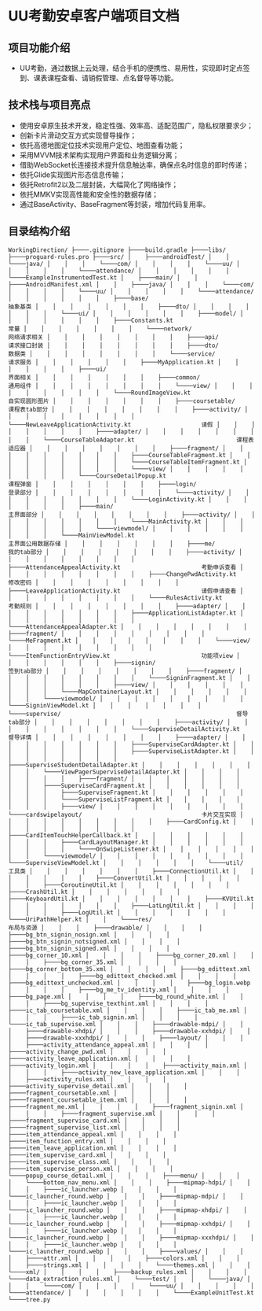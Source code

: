 # UU考勤安卓客户端项目文档

## 项目功能介绍

- UU考勤，通过数据上云处理，结合手机的便携性、易用性，实现即时定点签到、课表课程查看、请销假管理、点名督导等功能。

## 技术栈与项目亮点

- 使用安卓原生技术开发，稳定性强、效率高、适配范围广，隐私权限要求少；
- 创新卡片滑动交互方式实现督导操作；
- 依托高德地图定位技术实现用户定位、地图查看功能；
- 采用MVVM技术架构实现用户界面和业务逻辑分离；
- 借助WebSocket长连接技术提升信息触达率，确保点名时信息的即时传递；
- 依托Glide实现图片形态信息传输；
- 依托Retrofit2以及二层封装，大幅简化了网络操作；
- 依托MMKV实现高性能和安全性的数据存储；
- 通过BaseActivity、BaseFragment等封装，增加代码复用率。

## 目录结构介绍

``
WorkingDirection/
├────.gitignore
├────build.gradle
├────libs/
├────proguard-rules.pro
├────src/
│    ├────androidTest/
│    │    └────java/
│    │    │    └────com/
│    │    │    │    └────uu/
│    │    │    │    │    └────attendance/
│    │    │    │    │    │    └────ExampleInstrumentedTest.kt
│    ├────main/
│    │    ├────AndroidManifest.xml
│    │    ├────java/
│    │    │    └────com/
│    │    │    │    └────uu/
│    │    │    │    │    └────attendance/
│    │    │    │    │    │    ├────base/											        		抽象基类
│    │    │    │    │    │    │    ├────dto/
│    │    │    │    │    │    │    └────ui/
│    │    │    │    │    │    ├────model/
│    │    │    │    │    │    │    ├────Constants.kt								    			常量
│    │    │    │    │    │    │    └────network/									    			网络请求相关
│    │    │    │    │    │    │    │    ├────api/												    请求接口封装
│    │    │    │    │    │    │    │    ├────dto/											    	数据类
│    │    │    │    │    │    │    │    └────service/									    		请求服务
│    │    │    │    │    │    ├────MyApplication.kt
│    │    │    │    │    │    ├────ui/													        	界面相关
│    │    │    │    │    │    │    ├────common/											           	通用组件
│    │    │    │    │    │    │    │    └────view/
│    │    │    │    │    │    │    │    │    └────RoundImageView.kt							    	自实现圆形图片
│    │    │    │    │    │    │    ├────coursetable/										    	课程表tab部分
│    │    │    │    │    │    │    │    ├────activity/
│    │    │    │    │    │    │    │    │    └────NewLeaveApplicationActivity.kt					请假
│    │    │    │    │    │    │    │    ├────adapter/
│    │    │    │    │    │    │    │    │    └────CourseTableAdapter.kt						    	课程表适应器
│    │    │    │    │    │    │    │    ├────fragment/
│    │    │    │    │    │    │    │    │    ├────CourseTableFragment.kt
│    │    │    │    │    │    │    │    │    └────CourseTableItemFragment.kt
│    │    │    │    │    │    │    │    └────view/
│    │    │    │    │    │    │    │    │    └────CourseDetailPopup.kt								课程弹窗
│    │    │    │    │    │    │    ├────login/												    	登录部分
│    │    │    │    │    │    │    │    └────activity/
│    │    │    │    │    │    │    │    │    └────LoginActivity.kt
│    │    │    │    │    │    │    ├────main/													    主界面部分
│    │    │    │    │    │    │    │    ├────activity/
│    │    │    │    │    │    │    │    │    └────MainActivity.kt
│    │    │    │    │    │    │    │    └────viewmodel/
│    │    │    │    │    │    │    │    │    └────MainViewModel.kt								    主界面公用数据存储
│    │    │    │    │    │    │    ├────me/													        我的tab部分
│    │    │    │    │    │    │    │    ├────activity/
│    │    │    │    │    │    │    │    │    ├────AttendanceAppealActivity.kt						考勤申诉查看
│    │    │    │    │    │    │    │    │    ├────ChangePwdActivity.kt							    修改密码
│    │    │    │    │    │    │    │    │    ├────LeaveApplicationActivity.kt						请假申请查看
│    │    │    │    │    │    │    │    │    └────RulesActivity.kt									考勤规则
│    │    │    │    │    │    │    │    ├────adapter/
│    │    │    │    │    │    │    │    │    ├────ApplicationListAdapter.kt
│    │    │    │    │    │    │    │    │    └────AttendanceAppealAdapter.kt
│    │    │    │    │    │    │    │    ├────fragment/
│    │    │    │    │    │    │    │    │    └────MeFragment.kt
│    │    │    │    │    │    │    │    └────view/
│    │    │    │    │    │    │    │    │    └────ItemFunctionEntryView.kt							功能项view
│    │    │    │    │    │    │    ├────signin/													    签到tab部分
│    │    │    │    │    │    │    │    ├────fragment/
│    │    │    │    │    │    │    │    │    └────SigninFragment.kt
│    │    │    │    │    │    │    │    ├────view/
│    │    │    │    │    │    │    │    │    └────MapContainerLayout.kt
│    │    │    │    │    │    │    │    └────viewmodel/
│    │    │    │    │    │    │    │    │    └────SigninViewModel.kt
│    │    │    │    │    │    │    └────supervise/												    督导tab部分
│    │    │    │    │    │    │    │    ├────activity/
│    │    │    │    │    │    │    │    │    └────SuperviseDetailActivity.kt						督导详情
│    │    │    │    │    │    │    │    ├────adapter/
│    │    │    │    │    │    │    │    │    ├────SuperviseCardAdapter.kt
│    │    │    │    │    │    │    │    │    ├────SuperviseListAdapter.kt
│    │    │    │    │    │    │    │    │    ├────SuperviseStudentDetailAdapter.kt
│    │    │    │    │    │    │    │    │    └────ViewPagerSuperviseDetailAdapter.kt
│    │    │    │    │    │    │    │    ├────fragment/
│    │    │    │    │    │    │    │    │    ├────SuperviseCardFragment.kt
│    │    │    │    │    │    │    │    │    ├────SuperviseFragment.kt
│    │    │    │    │    │    │    │    │    └────SuperviseListFragment.kt
│    │    │    │    │    │    │    │    ├────view/
│    │    │    │    │    │    │    │    │    └────cardswipelayout/									卡片交互实现
│    │    │    │    │    │    │    │    │    │    ├────CardConfig.kt
│    │    │    │    │    │    │    │    │    │    ├────CardItemTouchHelperCallback.kt
│    │    │    │    │    │    │    │    │    │    ├────CardLayoutManager.kt
│    │    │    │    │    │    │    │    │    │    └────OnSwipeListener.kt
│    │    │    │    │    │    │    │    └────viewmodel/
│    │    │    │    │    │    │    │    │    └────SuperviseViewModel.kt
│    │    │    │    │    │    └────util/															工具类
│    │    │    │    │    │    │    ├────ConnectionUtil.kt
│    │    │    │    │    │    │    ├────ConvertUtil.kt
│    │    │    │    │    │    │    ├────CoroutineUtil.kt
│    │    │    │    │    │    │    ├────CrashUtil.kt
│    │    │    │    │    │    │    ├────KeyboardUtil.kt
│    │    │    │    │    │    │    ├────KVUtil.kt
│    │    │    │    │    │    │    ├────LatLngUtil.kt
│    │    │    │    │    │    │    ├────LogUtil.kt
│    │    │    │    │    │    │    └────UriPathHelper.kt
│    │    └────res/                                                                                 布局与资源
│    │    │    ├────drawable/
│    │    │    │    ├────bg_btn_signin_nosign.xml
│    │    │    │    ├────bg_btn_signin_notsigned.xml
│    │    │    │    ├────bg_btn_signin_signed.xml
│    │    │    │    ├────bg_corner_10.xml
│    │    │    │    ├────bg_corner_20.xml
│    │    │    │    ├────bg_corner_35.xml
│    │    │    │    ├────bg_corner_bottom_35.xml
│    │    │    │    ├────bg_edittext.xml
│    │    │    │    ├────bg_edittext_checked.xml
│    │    │    │    ├────bg_edittext_unchecked.xml
│    │    │    │    ├────bg_login.webp
│    │    │    │    ├────bg_me_tv_identity.xml
│    │    │    │    ├────bg_page.xml
│    │    │    │    ├────bg_round_white.xml
│    │    │    │    ├────bg_supervise_texthint.xml
│    │    │    │    ├────ic_tab_coursetable.xml
│    │    │    │    ├────ic_tab_me.xml
│    │    │    │    ├────ic_tab_signin.xml
│    │    │    │    └────ic_tab_supervise.xml
│    │    │    ├────drawable-mdpi/
│    │    │    ├────drawable-xhdpi/
│    │    │    ├────drawable-xxhdpi/
│    │    │    ├────drawable-xxxhdpi/
│    │    │    ├────layout/
│    │    │    │    ├────activity_attendance_appeal.xml
│    │    │    │    ├────activity_change_pwd.xml
│    │    │    │    ├────activity_leave_application.xml
│    │    │    │    ├────activity_login.xml
│    │    │    │    ├────activity_main.xml
│    │    │    │    ├────activity_new_leave_application.xml
│    │    │    │    ├────activity_rules.xml
│    │    │    │    ├────activity_supervise_detail.xml
│    │    │    │    ├────fragment_coursetable.xml
│    │    │    │    ├────fragment_coursetable_item.xml
│    │    │    │    ├────fragment_me.xml
│    │    │    │    ├────fragment_signin.xml
│    │    │    │    ├────fragment_supervise.xml
│    │    │    │    ├────fragment_supervise_card.xml
│    │    │    │    ├────fragment_supervise_list.xml
│    │    │    │    ├────item_attendance_appeal.xml
│    │    │    │    ├────item_function_entry.xml
│    │    │    │    ├────item_leave_application.xml
│    │    │    │    ├────item_supervise_card.xml
│    │    │    │    ├────item_supervise_class.xml
│    │    │    │    ├────item_supervise_person.xml
│    │    │    │    └────popup_course_detail.xml
│    │    │    ├────menu/
│    │    │    │    └────bottom_nav_menu.xml
│    │    │    ├────mipmap-hdpi/
│    │    │    │    ├────ic_launcher.webp
│    │    │    │    └────ic_launcher_round.webp
│    │    │    ├────mipmap-mdpi/
│    │    │    │    ├────ic_launcher.webp
│    │    │    │    └────ic_launcher_round.webp
│    │    │    ├────mipmap-xhdpi/
│    │    │    │    ├────ic_launcher.webp
│    │    │    │    └────ic_launcher_round.webp
│    │    │    ├────mipmap-xxhdpi/
│    │    │    │    ├────ic_launcher.webp
│    │    │    │    └────ic_launcher_round.webp
│    │    │    ├────mipmap-xxxhdpi/
│    │    │    │    ├────ic_launcher.webp
│    │    │    │    └────ic_launcher_round.webp
│    │    │    ├────values/
│    │    │    │    ├────attr.xml
│    │    │    │    ├────colors.xml
│    │    │    │    ├────strings.xml
│    │    │    │    └────themes.xml
│    │    │    └────xml/
│    │    │    │    ├────backup_rules.xml
│    │    │    │    └────data_extraction_rules.xml
│    └────test/
│    │    └────java/
│    │    │    └────com/
│    │    │    │    └────uu/
│    │    │    │    │    └────attendance/
│    │    │    │    │    │    └────ExampleUnitTest.kt
└────tree.py
``